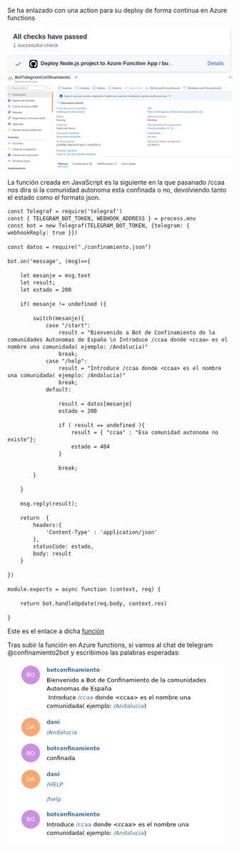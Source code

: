 Se ha enlazado con una action para su deploy de forma continua en Azure functions

![deploy azure](img/hito5/3_2.png)
![deploy azure](img/hito5/3_4.png)

La función creada en JavaScript es la siguiente en la que pasanado /ccaa nos dira si la comunidad autonoma esta confinada o no, devolviendo tanto el estado como el formato json.

    const Telegraf = require('telegraf')
    const { TELEGRAM_BOT_TOKEN, WEBHOOK_ADDRESS } = process.env  
    const bot = new Telegraf(TELEGRAM_BOT_TOKEN, {telegram: { webhookReply: true }})

    const datos = require("./confinamiento.json")

    bot.on('message', (msg)=>{

        let mesanje = msg.text
        let result;
        let estado = 200

        if( mesanje != undefined ){

            switch(mesanje){
                case "/start": 
                    result = "Bienvenido a Bot de Confinamiento de la comunidades Autonomas de España \n Introduce /ccaa donde <ccaa> es el nombre una comunidada( ejemplo: /Andalucia)"
                    break;
                case "/help":
                    result = "Introduce /ccaa donde <ccaa> es el nombre una comunidada( ejemplo: /Andalucia)"
                    break;
                default:

                    result = datos[mesanje]
                    estado = 200

                    if ( result == undefined ){
                        result = { "ccaa" : "Esa comunidad autonoma no existe"};
                        estado = 404
                    }

                    break;
            }

        }

        msg.reply(result);

        return  {
            headers:{
                'Content-Type' : 'application/json'
            },
            statusCode: estado,
            body: result
        }

    })

    module.exports = async function (context, req) {

        return bot.handleUpdate(req.body, context.res) 
        
    }

Este es el enlace a dicha [función](../azure_bot/BotConf/index.js)

Tras subir la función en Azure functions, si vamos al chat de telegram @confinamiento2bot
y escribimos las palabras esperadas:

![deploy azure](img/hito5/3_3.png)